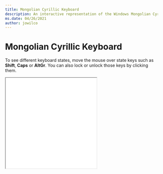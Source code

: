 ```yaml
---
title: Mongolian Cyrillic Keyboard
description: An interactive representation of the Windows Mongolian CyrillicKeyboard. To see different keyboard states, click or move the mouse over the state keys.
ms.date: 04/26/2021
author: jowilco
---
```


# Mongolian Cyrillic Keyboard

To see different keyboard states, move the mouse over state keys such as **Shift**, **Caps** or **AltGr**. You can also lock or unlock those keys by clicking them.

<iframe src="kbdmon.html" height="300"></iframe>
